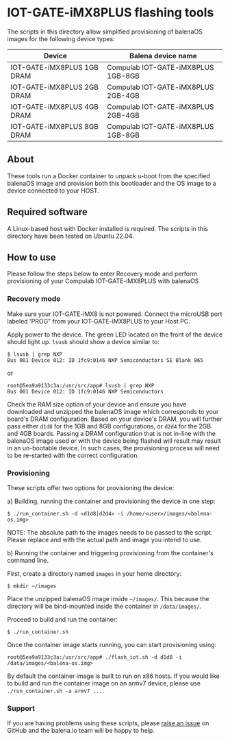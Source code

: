 # IOT-GATE-iMX8PLUS flashing tools

The scripts in this directory allow simplified provisioning of balenaOS images for the following device types:

|Device | Balena device name |
|-------|--------------------|
|IOT-GATE-iMX8PLUS 1GB DRAM | Compulab IOT-GATE-iMX8PLUS 1GB-8GB |
|IOT-GATE-iMX8PLUS 2GB DRAM | Compulab IOT-GATE-iMX8PLUS 2GB-4GB |
|IOT-GATE-iMX8PLUS 4GB DRAM | Compulab IOT-GATE-iMX8PLUS 2GB-4GB |
|IOT-GATE-iMX8PLUS 8GB DRAM | Compulab IOT-GATE-iMX8PLUS 1GB-8GB |

## About

These tools run a Docker container to unpack u-boot from the specified balenaOS image and provision both this bootloader and the OS image to
a device connected to your HOST.

## Required software

A Linux-based host with Docker installed is required. The scripts in this directory have been tested on Ubuntu 22.04.

## How to use

Please follow the steps below to enter Recovery mode and perform provisioning of your Compulab IOT-GATE-iMX8PLUS with balenaOS

### Recovery mode

Make sure your IOT-GATE-iMX8 is not powered. Connect the microUSB port labeled 'PROG" from your IOT-GATE-iMX8PLUS to your Host PC.

Apply power to the device. The green LED located on the front of the device should light up. `lsusb` should show a device similar to:

```
$ lsusb | grep NXP
Bus 001 Device 012: ID 1fc9:0146 NXP Semiconductors SE Blank 865 
```

or

```
root@5ea9a9133c3a:/usr/src/app# lsusb | grep NXP
Bus 001 Device 012: ID 1fc9:0146 NXP Semiconductors 
```

Check the RAM size option of your device and ensure you have downloaded and unzipped the balenaOS image which corresponds to your board's DRAM configuration. Based on your device's DRAM, you will further pass either `d1d8` for the 1GB and 8GB configurations, or `d2d4` for the 2GB and 4GB boards. Passing a DRAM configuration that is not in-line with the balenaOS image used or with the device being flashed will
result may result in an un-bootable device. In such cases, the provisioning process will need to be re-started with the correct configuration.

### Provisioning

These scripts offer two options for provisioning the device:

a) Building, running the container and provisioning the device in one step:

```
$ ./run_container.sh -d <d1d8|d2d4> -i /home/<user>/images/<balena-os.img>
```

NOTE: The absolute path to the images needs to be passed to the script. Please replace <user> and <balena-os> with the actual path and image you intend to use.



b) Running the container and triggering provisioning from the container's command line.

First, create a directory named `images` in your home directory:

```
$ mkdir ~/images
```

Place the unzipped balenaOS image inside `~/images/`. This because the directory will be bind-mounted inside the container in `/data/images/`.

Proceed to build and run the container:

```
$ ./run_container.sh
```


Once the container image starts running, you can start provisioning using:

```
root@5ea9a9133c3a:/usr/src/app# ./flash_iot.sh -d d1d8 -i /data/images/<balena-os.img>
```

By default the container image is built to run on x86 hosts. If you would like to build and run the container image on an armv7 device, please use `./run_container.sh -a armv7 ...`.

### Support

If you are having problems using these scripts, please [raise an issue](https://github.com/balena-os/iot-gate-imx8plus-flashtools/issues) on GitHub and the balena.io team will be happy to help.

